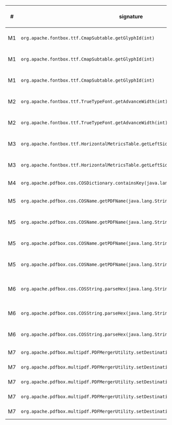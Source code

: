\# | signature | \#args in union | generated test class | output |
-- | --------- | --------------- | -------------------- | ------ |
M1 | `org.apache.fontbox.ttf.CmapSubtable.getGlyphId(int)` | 88 | [`TestProzeGen_getGlyph_testEmptySubset`](https://github.com/Deee92/journal/blob/master/data/proze/results/pdfbox/org/apache/fontbox/ttf/TestProzeGen_getGlyph_testEmptySubset.java) | P: 1, F: 87, E: 0 |
M1 | `org.apache.fontbox.ttf.CmapSubtable.getGlyphId(int)` | 88 | [`TestProzeGen_getGlyph_testEmptySubset2`](https://github.com/Deee92/journal/blob/master/data/proze/results/pdfbox/org/apache/fontbox/ttf/TestProzeGen_getGlyph_testEmptySubset2.java) | P: 1, F: 87, E: 0 |
M1 | `org.apache.fontbox.ttf.CmapSubtable.getGlyphId(int)` | 88 | [`TestProzeGen_getGlyph_testNonEmptySubset`](https://github.com/Deee92/journal/blob/master/data/proze/results/pdfbox/org/apache/fontbox/ttf/TestProzeGen_getGlyph_testNonEmptySubset.java) | P: 0, F: 88, E: 0 |
M2 | `org.apache.fontbox.ttf.TrueTypeFont.getAdvanceWidth(int)` | 50 | [`TestProzeGen_getAdvanceWidth_testNonEmptySubset`](https://github.com/Deee92/journal/blob/master/data/proze/results/pdfbox/org/apache/fontbox/ttf/TestProzeGen_getAdvanceWidth_testNonEmptySubset.java) | P: 16, F: 34, E: 0 |
M2 | `org.apache.fontbox.ttf.TrueTypeFont.getAdvanceWidth(int)` | 50 | [`TestProzeGen_getAdvanceWidth_testPDFBox3379`](https://github.com/Deee92/journal/blob/master/data/proze/results/pdfbox/org/apache/fontbox/ttf/TestProzeGen_getAdvanceWidth_testPDFBox3379.java) | P: 49, F: 1, E: 0 |
M3 | `org.apache.fontbox.ttf.HorizontalMetricsTable.getLeftSideBearing(int)` | 88 | [`TestProzeGen_getLeftSideBearing_testNonEmptySubset`](https://github.com/Deee92/journal/blob/master/data/proze/results/pdfbox/org/apache/fontbox/ttf/TestProzeGen_getLeftSideBearing_testNonEmptySubset.java) | P: 1, F: 1:, E: 86 |
M3 | `org.apache.fontbox.ttf.HorizontalMetricsTable.getLeftSideBearing(int)` | 88 | [`TestProzeGen_getLeftSideBearing_testPDFBox3379`](https://github.com/Deee92/journal/blob/master/data/proze/results/pdfbox/org/apache/fontbox/ttf/TestProzeGen_getLeftSideBearing_testPDFBox3379.java) | P: 2, F: 2, F: 84 |
M4 | `org.apache.pdfbox.cos.COSDictionary.containsKey(java.lang.String)` | 7 | [`TestProzeGen_containsKey_PDFBox4076`](https://github.com/Deee92/journal/blob/master/data/proze/results/pdfbox/org/apache/pdfbox/cos/TestProzeGen_containsKey_PDFBox4076.java) | P: 1, F: 6, E: 0 |
M5 | `org.apache.pdfbox.cos.COSName.getPDFName(java.lang.String)` | 373 | [`TestProzeGen_getPDFName_PDFBox4076`](https://github.com/Deee92/journal/blob/master/data/proze/results/pdfbox/org/apache/pdfbox/cos/TestProzeGen_getPDFName_PDFBox4076.java) | P: 1, F: 371, E: 1 |
M5 | `org.apache.pdfbox.cos.COSName.getPDFName(java.lang.String)` | 373 | [`TestProzeGen_getPDFName_testCOSNameValue`](https://github.com/Deee92/journal/blob/master/data/proze/results/pdfbox/org/apache/pdfbox/pdmodel/fdf/TestProzeGen_getPDFName_testCOSNameValue.java) | P: 1, F: 372, E: 0 |
M5 | `org.apache.pdfbox.cos.COSName.getPDFName(java.lang.String)` | 373 | [`TestProzeGen_getPDFName_testPDFBOX4115`](https://github.com/Deee92/journal/blob/master/data/proze/results/pdfbox/org/apache/pdfbox/pdmodel/font/TestProzeGen_getPDFName_testPDFBOX4115.java) | P: 1, F: 0, E: 372 |
M5 | `org.apache.pdfbox.cos.COSName.getPDFName(java.lang.String)` | 373 | [`TestProzeGen_getPDFName_testPDFox5048`](https://github.com/Deee92/journal/blob/master/data/proze/results/pdfbox/org/apache/pdfbox/pdmodel/font/TestProzeGen_getPDFName_testPDFox5048.java) | P: 1, F: 0, E: 372 |
M6 | `org.apache.pdfbox.cos.COSString.parseHex(java.lang.String)` | 395 | [`TestProzeGen_parseHex_testPDFBox3864`](https://github.com/Deee92/journal/blob/master/data/proze/results/pdfbox/org/apache/pdfbox/cos/TestProzeGen_parseHex_testPDFBox3864.java) | P: 395, F: 0, E: 0 |
M6 | `org.apache.pdfbox.cos.COSString.parseHex(java.lang.String)` | 395 | [`TestProzeGen_parseHex_testUTF16BEURI`](https://github.com/Deee92/journal/blob/master/data/proze/results/pdfbox/org/apache/pdfbox/pdmodel/interactive/action/TestProzeGen_parseHex_testUTF16BEURI.java) | P: 1, F: 394, E: 0 |
M6 | `org.apache.pdfbox.cos.COSString.parseHex(java.lang.String)` | 395 | [`TestProzeGen_parseHex_testUTF16LEURI`](https://github.com/Deee92/journal/blob/master/data/proze/results/pdfbox/org/apache/pdfbox/pdmodel/interactive/action/TestProzeGen_parseHex_testUTF16LEURI.java) | P: 1, F: 394, E: 0 |
M7 | `org.apache.pdfbox.multipdf.PDFMergerUtility.setDestinationFileName(java.lang.String)` | 8 | [`TestProzeGen_setDestinationFileName_testAnnotsEntry`](https://github.com/Deee92/journal/blob/master/data/proze/results/pdfbox/org/apache/pdfbox/multipdf/TestProzeGen_setDestinationFileName_testAnnotsEntry.java) | P: 8, F: 0, E: 0 |
M7 | `org.apache.pdfbox.multipdf.PDFMergerUtility.setDestinationFileName(java.lang.String)` | 8 | [`TestProzeGen_setDestinationFileName_testAPEntry`](https://github.com/Deee92/journal/blob/master/data/proze/results/pdfbox/org/apache/pdfbox/multipdf/TestProzeGen_setDestinationFileName_testAPEntry.java) | P: 8, F: 0, E: 0 |
M7 | `org.apache.pdfbox.multipdf.PDFMergerUtility.setDestinationFileName(java.lang.String)` | 8 | [`TestProzeGen_setDestinationFileName_testJoinFieldsMerge_TextFieldsOnly_SameMerged`](https://github.com/Deee92/journal/blob/master/data/proze/results/pdfbox/org/apache/pdfbox/multipdf/TestProzeGen_setDestinationFileName_testJoinFieldsMerge_TextFieldsOnly_SameMerged.java) | P: 8, F: 0, E: 0 |
M7 | `org.apache.pdfbox.multipdf.PDFMergerUtility.setDestinationFileName(java.lang.String)` | 8 | [`TestProzeGen_setDestinationFileName_testLegacyModeMerge`](https://github.com/Deee92/journal/blob/master/data/proze/results/pdfbox/org/apache/pdfbox/multipdf/TestProzeGen_setDestinationFileName_testLegacyModeMerge.java) | P: 8, F: 0, E: 0 |
M7 | `org.apache.pdfbox.multipdf.PDFMergerUtility.setDestinationFileName(java.lang.String)` | 8 | [`TestProzeGen_setDestinationFileName_testLinkAnnotations`](https://github.com/Deee92/journal/blob/master/data/proze/results/pdfbox/org/apache/pdfbox/multipdf/TestProzeGen_setDestinationFileName_testLinkAnnotations.java) | P: 8, F: 0, E: 0 |
